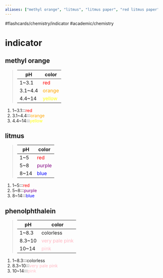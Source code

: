 ```yaml
---
aliases: ["methyl orange", "litmus", "litmus paper", "red litmus paper", "blue litmus paper", "phenolphthalein"]
---
```


#flashcards/chemistry/indicator #academic/chemistry

# indicator

## methyl orange
> pH | color
> -|-
> 1~3.1 | <span style="color: red;">red</span>
> 3.1~4.4 | <span style="color: orange;">orange</span>
> 4.4~14 | <span style="color: yellow;">yellow</span>
1. 1~3.1:::<span style="color: red;">red</span> <!--SR:!2022-05-01,25,250!2022-06-04,41,230-->
2. 3.1~4.4:::<span style="color: orange;">orange</span> <!--SR:!2022-06-16,52,250!2022-05-02,24,230-->
3. 4.4~14:::<span style="color: yellow;">yellow</span> <!--SR:!2022-05-02,26,250!2022-04-28,7,230-->

## litmus
> pH | color
> -|-
> 1~5 | <span style="color: red;">red</span>
> 5~8 | <span style="color: purple; background-color: white;">purple</span>
> 8~14 | <span style="color: blue; background-color:white;">blue</a>
1. 1~5:::<span style="color: red;">red</span> <!--SR:!2022-05-17,36,270!2022-06-12,49,250-->
2. 5~8:::<span style="color: purple; background-color: white;">purple</span> <!--SR:!2022-05-18,33,250!2022-05-02,18,230-->
3. 8~14:::<span style="color: blue; background-color:white;">blue</a> <!--SR:!2022-05-14,33,270!2022-05-10,21,250-->

## phenolphthalein
> pH | color
> -|-
> 1~8.3 | colorless
> 8.3~10 | <span style="color: lightPink;">very pale pink</span>
> 10~14 | <span style="color: pink;">pink</span>
1. 1~8.3:::colorless <!--SR:!2022-05-04,21,250!2022-05-22,33,230-->
2. 8.3~10:::<span style="color: lightPink;">very pale pink</span> <!--SR:!2022-06-15,52,250!2022-04-26,5,230-->
3. 10~14:::<span style="color: pink;">pink</span> <!--SR:!2022-06-10,49,250!2022-05-02,24,230-->
